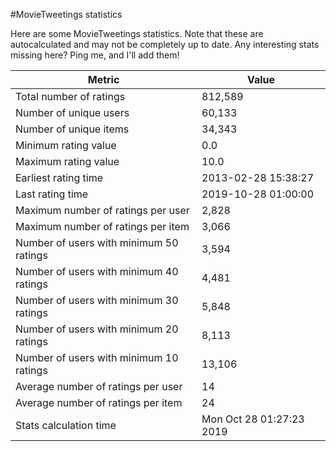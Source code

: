 #MovieTweetings statistics

Here are some MovieTweetings statistics. Note that these are autocalculated and may not be completely up to date. Any interesting stats missing here? Ping me, and I'll add them!

Metric | Value
--- | ---
Total number of ratings                 | 812,589
Number of unique users                  | 60,133
Number of unique items                  | 34,343
Minimum rating value                    | 0.0
Maximum rating value                    | 10.0
Earliest rating time                    | 2013-02-28 15:38:27
Last rating time                        | 2019-10-28 01:00:00
Maximum number of ratings per user      | 2,828
Maximum number of ratings per item      | 3,066
Number of users with minimum 50 ratings | 3,594
Number of users with minimum 40 ratings | 4,481
Number of users with minimum 30 ratings | 5,848
Number of users with minimum 20 ratings | 8,113
Number of users with minimum 10 ratings | 13,106
Average number of ratings per user      | 14
Average number of ratings per item      | 24
Stats calculation time                  | Mon Oct 28 01:27:23 2019

